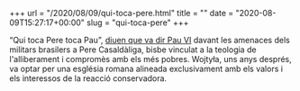 +++
url = "/2020/08/09/qui-toca-pere.html"
title = ""
date = "2020-08-09T15:27:17+00:00"
slug = "qui-toca-pere"
+++

“Qui toca Pere toca Pau”, [diuen que va dir Pau VI](https://elpais.com/diario/2000/03/23/sociedad/953766030_850215.html) davant les amenaces dels militars brasilers a Pere Casaldàliga, bisbe vinculat a la teologia de l'alliberament i compromès amb els més pobres. Wojtyła, uns anys després, va optar per una església romana alineada exclusivament amb els valors i els interessos de la reacció conservadora.
